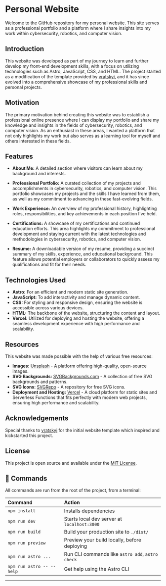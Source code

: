 # Personal Website

Welcome to the GitHub repository for my personal website. This site serves as a professional portfolio and a platform where I share insights into my work within cybersecurity, robotics, and computer vision.

## Introduction

This website was developed as part of my journey to learn and further develop my front-end development skills, with a focus on utilizing technologies such as Astro, JavaScript, CSS, and HTML. The project started as a modification of the template provided by [vratskyi](https://github.com/vratskyi/vratskyi.github.io), and it has since evolved into a comprehensive showcase of my professional skills and personal projects.

## Motivation

The primary motivation behind creating this website was to establish a professional online presence where I can display my portfolio and share my knowledge and insights in the fields of cybersecurity, robotics, and computer vision. As an enthusiast in these areas, I wanted a platform that not only highlights my work but also serves as a learning tool for myself and others interested in these fields.

## Features

- **About Me:** A detailed section where visitors can learn about my background and interests.

- **Professional Portfolio:** A curated collection of my projects and accomplishments in cybersecurity, robotics, and computer vision. This portfolio showcases my projects and the skills I have learned from them, as well as my commitment to advancing in these fast-evolving fields.

- **Work Experience:** An overview of my professional history, highlighting roles, responsibilities, and key achievements in each position I've held.

- **Certifications:** A showcase of my certifications and continued education efforts. This area highlights my commitment to professional development and staying current with the latest technologies and methodologies in cybersecurity, robotics, and computer vision.

- **Resume:** A downloadable version of my resume, providing a succinct summary of my skills, experience, and educational background. This feature allows potential employers or collaborators to quickly assess my qualifications and fit for their needs.


## Technologies Used

- **Astro:** For an efficient and modern static site generation.
- **JavaScript:** To add interactivity and manage dynamic content.
- **CSS:** For styling and responsive design, ensuring the website is accessible across various devices.
- **HTML:** The backbone of the website, structuring the content and layout.
- **Vercel:** Utilized for deploying and hosting the website, offering a seamless development experience with high performance and scalability.

## Resources

This website was made possible with the help of various free resources:

- **Images:** [Unsplash](https://unsplash.com/) - A platform offering high-quality, open-source images.
- **SVG Backgrounds:** [SVGBackgrounds.com](https://www.svgbackgrounds.com/set/free-svg-backgrounds-and-patterns/) - A collection of free SVG backgrounds and patterns.
- **SVG Icons:** [SVGRepo](https://www.svgrepo.com/) - A repository for free SVG icons.
- **Deployment and Hosting:** [Vercel](https://vercel.com/about) - A cloud platform for static sites and Serverless Functions that fits perfectly with modern web projects, ensuring high performance and scalability.


## Acknowledgements

Special thanks to [vratskyi](https://github.com/vratskyi/vratskyi.github.io) for the initial website template which inspired and kickstarted this project.

## License

This project is open source and available under the [MIT License](LICENSE).

## 🧞 Commands

All commands are run from the root of the project, from a terminal:

| Command                   | Action                                           |
| :------------------------ | :----------------------------------------------- |
| `npm install`             | Installs dependencies                            |
| `npm run dev`             | Starts local dev server at `localhost:3000`      |
| `npm run build`           | Build your production site to `./dist/`          |
| `npm run preview`         | Preview your build locally, before deploying     |
| `npm run astro ...`       | Run CLI commands like `astro add`, `astro check` |
| `npm run astro -- --help` | Get help using the Astro CLI                     |
------------------------------------------------------------------------------
